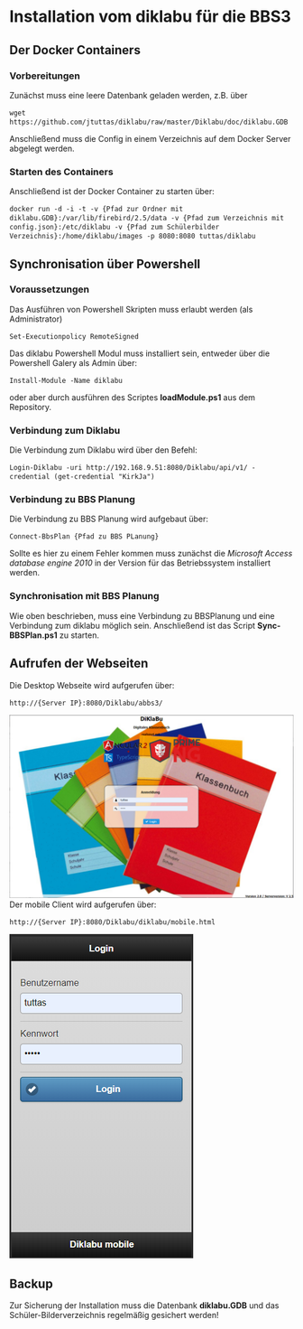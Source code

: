 # Installation vom diklabu für die BBS3
## Der Docker Containers
### Vorbereitungen
Zunächst muss eine leere Datenbank geladen werden, z.B. über
```
wget https://github.com/jtuttas/diklabu/raw/master/Diklabu/doc/diklabu.GDB
```
Anschließend muss die Config in einem Verzeichnis auf dem Docker Server abgelegt werden.

### Starten des Containers
Anschließend ist der Docker Container zu starten über:
```
docker run -d -i -t -v {Pfad zur Ordner mit diklabu.GDB}:/var/lib/firebird/2.5/data -v {Pfad zum Verzeichnis mit config.json}:/etc/diklabu -v {Pfad zum Schülerbilder Verzeichnis}:/home/diklabu/images -p 8080:8080 tuttas/diklabu
```
## Synchronisation über Powershell
### Voraussetzungen
Das Ausführen von Powershell Skripten muss erlaubt werden (als Administrator)
```
Set-Executionpolicy RemoteSigned
```
Das diklabu Powershell Modul muss installiert sein, entweder über die Powershell Galery als Admin über:
```
Install-Module -Name diklabu
```
oder aber durch ausführen des Scriptes **loadModule.ps1** aus dem Repository.

### Verbindung zum Diklabu
Die Verbindung zum Diklabu wird über den Befehl:
```
Login-Diklabu -uri http://192.168.9.51:8080/Diklabu/api/v1/ -credential (get-credential "KirkJa")
```

### Verbindung zu BBS Planung
Die Verbindung zu BBS Planung wird aufgebaut über:
```
Connect-BbsPlan {Pfad zu BBS PLanung}
```
Sollte es hier zu einem Fehler kommen muss zunächst die *Microsoft Access database engine 2010* in der Version für das Betriebssystem installiert werden.

### Synchronisation mit BBS Planung
Wie oben beschrieben, muss eine Verbindung zu BBSPlanung und eine Verbindung zum diklabu möglich sein. Anschließend ist das Script **Sync-BBSPlan.ps1** zu starten.
## Aufrufen der Webseiten
Die Desktop Webseite wird aufgerufen über:
```
http://{Server IP}:8080/Diklabu/abbs3/
```
![desktopn](desktop.PNG)
Der mobile Client wird aufgerufen über:
```
http://{Server IP}:8080/Diklabu/diklabu/mobile.html
```
![mobile](mobile.PNG)
## Backup
Zur Sicherung der Installation muss die Datenbank **diklabu.GDB** und das Schüler-Bilderverzeichnis regelmäßig gesichert werden!


